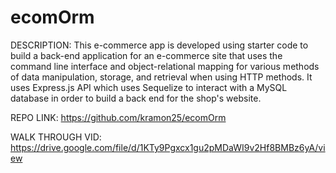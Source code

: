 # ecomOrm

DESCRIPTION: This e-commerce app is developed using starter code to build a back-end application for an e-commerce site that uses the command line interface and object-relational mapping for various methods of data manipulation, storage, and retrieval when using HTTP methods. It uses Express.js API which uses Sequelize to interact with a MySQL database in order to build a back end for the shop's website.

REPO LINK: https://github.com/kramon25/ecomOrm


WALK THROUGH VID: https://drive.google.com/file/d/1KTy9Pgxcx1gu2pMDaWI9v2Hf8BMBz6yA/view
